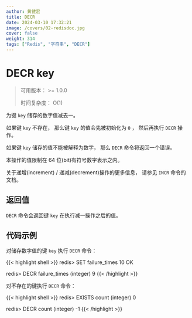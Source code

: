 ```yaml
---
author: 黄健宏
title: DECR
date: 2024-03-10 17:32:21
image: /covers/02-redisdoc.jpg
cover: false
weight: 314
tags: ["Redis", "字符串", "DECR"]
---
```


# DECR key

> 可用版本： >= 1.0.0
> 
> 时间复杂度： O(1)

为键 `key` 储存的数字值减去一。

如果键 `key` 不存在， 那么键 `key` 的值会先被初始化为 `0` ， 然后再执行 `DECR` 操作。

如果键 `key` 储存的值不能被解释为数字， 那么 `DECR` 命令将返回一个错误。

本操作的值限制在 64 位(bit)有符号数字表示之内。

关于递增(increment) / 递减(decrement)操作的更多信息， 请参见 `INCR` 命令的文档。

## 返回值

`DECR` 命令会返回键 `key` 在执行减一操作之后的值。

## 代码示例

对储存数字值的键 `key` 执行 `DECR` 命令：

{{< highlight shell >}}
redis> SET failure_times 10
OK

redis> DECR failure_times
(integer) 9
{{< /highlight >}}

对不存在的键执行 `DECR` 命令：

{{< highlight shell >}}
redis> EXISTS count
(integer) 0

redis> DECR count
(integer) -1
{{< /highlight >}}